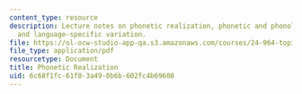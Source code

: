 ```yaml
---
content_type: resource
description: Lecture notes on phonetic realization, phonetic and phonological representations,
  and language-specific variation.
file: https://ol-ocw-studio-app-qa.s3.amazonaws.com/courses/24-964-topics-in-phonology-phonetic-realization-fall-2006/6c68f1fc61f03a490b6b602fc4b69608_MIT24_964F06_lec01_intro.pdf
file_type: application/pdf
resourcetype: Document
title: Phonetic Realization
uid: 6c68f1fc-61f0-3a49-0b6b-602fc4b69608
---
```

